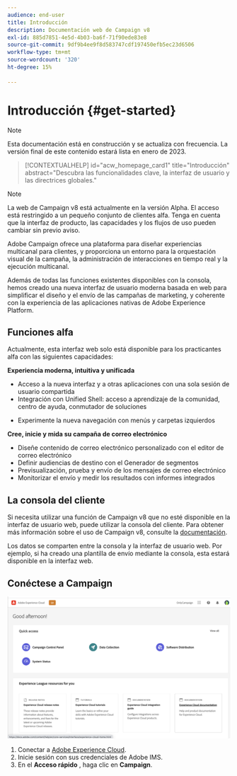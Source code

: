 ```yaml
---
audience: end-user
title: Introducción
description: Documentación web de Campaign v8
exl-id: 885d7851-4e5d-4b03-ba6f-71f90ede83e8
source-git-commit: 9df9b4ee9f8d583747cdf197450efb5ec23d6506
workflow-type: tm+mt
source-wordcount: '320'
ht-degree: 15%

---
```


# Introducción {#get-started}

>[!NOTE]
>
>Esta documentación está en construcción y se actualiza con frecuencia. La versión final de este contenido estará lista en enero de 2023.

<!--
V8 web overview
context, scope (targets cross-channel practitioners), limitations
only existing customers
-->
>[!CONTEXTUALHELP]
>id="acw_homepage_card1"
>title="Introducción"
>abstract="Descubra las funcionalidades clave, la interfaz de usuario y las directrices globales."

>[!NOTE]
>
>La web de Campaign v8 está actualmente en la versión Alpha. El acceso está restringido a un pequeño conjunto de clientes alfa. Tenga en cuenta que la interfaz de producto, las capacidades y los flujos de uso pueden cambiar sin previo aviso.

Adobe Campaign ofrece una plataforma para diseñar experiencias multicanal para clientes, y proporciona un entorno para la orquestación visual de la campaña, la administración de interacciones en tiempo real y la ejecución multicanal.

Además de todas las funciones existentes disponibles con la consola, hemos creado una nueva interfaz de usuario moderna basada en web para simplificar el diseño y el envío de las campañas de marketing, y coherente con la experiencia de las aplicaciones nativas de Adobe Experience Platform.

## Funciones alfa

Actualmente, esta interfaz web solo está disponible para los practicantes alfa con las siguientes capacidades:

**Experiencia moderna, intuitiva y unificada**

* Acceso a la nueva interfaz y a otras aplicaciones con una sola sesión de usuario compartida
* Integración con Unified Shell: acceso a aprendizaje de la comunidad, centro de ayuda, conmutador de soluciones
<!--
No search and pulse notifications in Alpha
-->
* Experimente la nueva navegación con menús y carpetas izquierdos

**Cree, inicie y mida su campaña de correo electrónico**

* Diseñe contenido de correo electrónico personalizado con el editor de correo electrónico
* Definir audiencias de destino con el Generador de segmentos
* Previsualización, prueba y envío de los mensajes de correo electrónico
* Monitorizar el envío y medir los resultados con informes integrados

<!--
add info somewhere to remind users that
* they still have access to their console (+ link to v8 console doc)
* they keep their existing data (example: will be able to use their existing delivery templates to create deliveries)
-->

## La consola del cliente

Si necesita utilizar una función de Campaign v8 que no esté disponible en la interfaz de usuario web, puede utilizar la consola del cliente. Para obtener más información sobre el uso de Campaign v8, consulte la [documentación](https://experienceleague.adobe.com/docs/campaign/campaign-v8/campaign-home.html?lang=es).

Los datos se comparten entre la consola y la interfaz de usuario web. Por ejemplo, si ha creado una plantilla de envío mediante la consola, esta estará disponible en la interfaz web.

## Conéctese a Campaign

![](assets/connect.png)

1. Conectar a [Adobe Experience Cloud](http://experience.adobe.com).
1. Inicie sesión con sus credenciales de Adobe IMS.
1. En el **Acceso rápido** , haga clic en **Campaign**.

<!--
-> experience cloud home: "Campaign" -> home campaign v8
-> or Campaign v8 web if direct URL
-->
